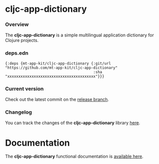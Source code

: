 
# cljc-app-dictionary

### Overview

The <strong>cljc-app-dictionary</strong> is a simple multilingual application dictionary for Clojure projects.

### deps.edn

```
{:deps {mt-app-kit/cljc-app-dictionary {:git/url "https://github.com/mt-app-kit/cljc-app-dictionary"
                                        :sha     "xxxxxxxxxxxxxxxxxxxxxxxxxxxxxxxxxxxxxxxx"}}}
```

### Current version

Check out the latest commit on the [release branch](https://github.com/mt-app-kit/cljc-app-dictionary/tree/release).

### Changelog

You can track the changes of the <strong>cljc-app-dictionary</strong> library [here](CHANGES.md).

# Documentation

The <strong>cljc-app-dictionary</strong> functional documentation is [available here](https://mt-app-kit.github.io/cljc-app-dictionary).
